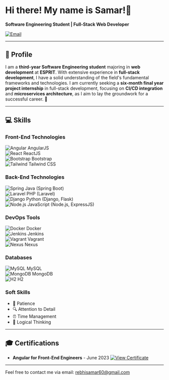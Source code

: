 # Hi there! My name is Samar!👋


**Software Engineering Student | Full-Stack Web Developer**

[![Email](https://img.shields.io/badge/Email-rebhisamar60@gmail.com-4CAF50?style=flat&logo=Mail&logoColor=white)](mailto:rebhisamar60@gmail.com)

---

## 📜 Profile
I am a **third-year Software Engineering student** majoring in **web development** at **ESPRIT**. With extensive experience in **full-stack development**, I have a solid understanding of the field's fundamental frameworks and technologies. I am currently seeking a **six-month final year project internship** in full-stack development, focusing on **CI/CD integration** and **microservices architecture**, as I aim to lay the groundwork for a successful career. 🚀

---

## 💻 Skills

### Front-End Technologies
![Angular](https://img.shields.io/badge/-AngularJS-DD0031?style=flat&logo=angular&logoColor=white) AngularJS  
![React](https://img.shields.io/badge/-ReactJS-61DAFB?style=flat&logo=react&logoColor=white) ReactJS  
![Bootstrap](https://img.shields.io/badge/-Bootstrap-563D7C?style=flat&logo=bootstrap&logoColor=white) Bootstrap  
![Tailwind](https://img.shields.io/badge/-Tailwind%20CSS-06B6D4?style=flat&logo=tailwindcss&logoColor=white) Tailwind CSS  

### Back-End Technologies
![Spring](https://img.shields.io/badge/-Spring%20Boot-6DB33F?style=flat&logo=spring&logoColor=white) Java (Spring Boot)  
![Laravel](https://img.shields.io/badge/-Laravel-EF3E00?style=flat&logo=laravel&logoColor=white) PHP (Laravel)  
![Django](https://img.shields.io/badge/-Django-092E20?style=flat&logo=django&logoColor=white) Python (Django, Flask)  
![Node.js](https://img.shields.io/badge/-Node.js-8CC84B?style=flat&logo=node.js&logoColor=white) JavaScript (Node.js, ExpressJS)  

### DevOps Tools
![Docker](https://img.shields.io/badge/-Docker-2496ED?style=flat&logo=docker&logoColor=white) Docker  
![Jenkins](https://img.shields.io/badge/-Jenkins-D24939?style=flat&logo=jenkins&logoColor=white) Jenkins  
![Vagrant](https://img.shields.io/badge/-Vagrant-186128?style=flat&logo=vagrant&logoColor=white) Vagrant  
![Nexus](https://img.shields.io/badge/-Nexus-008C5E?style=flat&logo=nexus&logoColor=white) Nexus  

### Databases
![MySQL](https://img.shields.io/badge/-MySQL-4479A1?style=flat&logo=mysql&logoColor=white) MySQL  
![MongoDB](https://img.shields.io/badge/-MongoDB-47A248?style=flat&logo=mongodb&logoColor=white) MongoDB  
![H2](https://img.shields.io/badge/-H2-003DA5?style=flat&logo=h2database&logoColor=white) H2  

### Soft Skills
- 🧘 Patience
- 🔍 Attention to Detail
- ⏰ Time Management
- 🧠 Logical Thinking

---

## 🎓 Certifications
- **Angular for Front-End Engineers** - June 2023 [![View Certificate](https://img.shields.io/badge/View%20Certificate-007ACC?style=for-the-badge&logo=Microsoft&logoColor=white)](https://www.certificate-link.com)

---

Feel free to contact me via email: [rebhisamar60@gmail.com](mailto:rebhisamar60@gmail.com)
